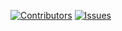 [![Contributors](https://img.shields.io/github/contributors/DevMatrix1/ngo-project.svg?style=for-the-badge)](https://github.com/DevMatrix1/ngo-project) 
[![Issues](https://img.shields.io/github/issues/othneildrew/Best-README-Template.svg?style=for-the-badge)](https://github.com/DevMatrix1/ngo-project/issues)

